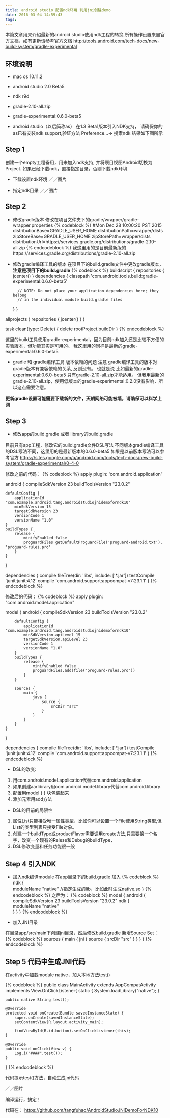 ```yaml
---
title: android studio 配置ndk环境 利用jni创建demo
date: 2016-03-04 14:59:43
tags:
---
```



本篇文章用来介绍最新的android studio使用ndk工程的转换
所有操作设置来自官方文档，如有更新请参考官方文档
http://tools.android.com/tech-docs/new-build-system/gradle-experimental


## 环境说明

* mac os 10.11.2
* android studio 2.0 Beta5
* ndk r9d
* gradle-2.10-all.zip
* gradle-experimental:0.6.0-beta5

* android studio（以后简称as） 在1.3 Beta1版本引入NDK支持，
请确保你的as已有安装ndk support,验证方法 Preference...-> 搜索ndk 
结果如下图所示


## Step 1
创建一个empty工程备用，用来加入ndk支持, 并将项目视图Android切换为Project.
如果已经下载ndk，直接指定目录，否则下载ndk环境

* 下载设置ndk环境
／／图片

* 指定ndk目录
／／图片




## Step 2
* 修改gradle版本
修改在项目文件夹下的gradle/wrapper/gradle-wrapper.properties
{% codeblock %}
#Mon Dec 28 10:00:20 PST 2015
distributionBase=GRADLE_USER_HOME
distributionPath=wrapper/dists
zipStoreBase=GRADLE_USER_HOME
zipStorePath=wrapper/dists
distributionUrl=https\://services.gradle.org/distributions/gradle-2.10-all.zip
{% endcodeblock %}
我这里用的是目前最新版的 https\://services.gradle.org/distributions/gradle-2.10-all.zip 


* 修改gradle编译工具的版本
在项目下的build.gradle文件中更改gradle版本，**注意是项目下的build.gradle**
{% codeblock %}
buildscript {
    repositories {
        jcenter()
    }
    dependencies {
        classpath 'com.android.tools.build:gradle-experimental:0.6.0-beta5'

        // NOTE: Do not place your application dependencies here; they belong
        // in the individual module build.gradle files
    }
}

allprojects {
    repositories {
        jcenter()
    }
}

task clean(type: Delete) {
    delete rootProject.buildDir
}
{% endcodeblock %}

这里的build工具使用gradle-experimental，因为目前ndk加入还是比较不方便的实验版本，但功能其实是可用的。
我这里用的同样是最新的gradle-experimental:0.6.0-beta5

* gradle 和 gradle编译工具 版本依赖的问题
注意 gradle编译工具的版本对 gradle版本有兼容依赖的关系, 反则没有。
也就是说 比如最新的gradle-experimental:0.6.0-beta5 只有gradle-2.10-all.zip才能适用。
但我用最新的gradle-2.10-all.zip，使用低版本的gradle-experimental:0.2.0没有影响，所以这点需要注意。


**更新gradle设置可能需要下载新的文件，天朝网络可能被墙，请确保可以科学上网**


## Step 3

* 修改app的build.gradle 或者 library的build.gradle

目前只有app工程，修改它的build.gradle文件DSL写法
不同版本gradle编译工具的DSL写法不同，这里用的是最新版本的0.6.0-beta5
如果是以前版本写法可以参考官方 https://sites.google.com/a/android.com/tools/tech-docs/new-build-system/gradle-experimental/0-4-0

修改之前的代码：
{% codeblock %}
apply plugin: 'com.android.application'

android {
    compileSdkVersion 23
    buildToolsVersion "23.0.2"

    defaultConfig {
        applicationId "com.example.android.tang.androidstudiojnidemoforndk10"
        minSdkVersion 15
        targetSdkVersion 23
        versionCode 1
        versionName "1.0"
    }
    buildTypes {
        release {
            minifyEnabled false
            proguardFiles getDefaultProguardFile('proguard-android.txt'), 'proguard-rules.pro'
        }
    }
}

dependencies {
    compile fileTree(dir: 'libs', include: ['*.jar'])
    testCompile 'junit:junit:4.12'
    compile 'com.android.support:appcompat-v7:23.1.1'
}
{% endcodeblock %}


修改后的代码：
{% codeblock %}
apply plugin: "com.android.model.application"

model {
    android {
        compileSdkVersion 23
        buildToolsVersion "23.0.2"

        defaultConfig {
            applicationId "com.example.android.tang.androidstudiojnidemoforndk10"
            minSdkVersion.apiLevel 15
            targetSdkVersion.apiLevel 23
            versionCode 1
            versionName "1.0"
        }
        buildTypes {
            release {
                minifyEnabled false
                proguardFiles.add(file("proguard-rules.pro"))
            }
        }

        sources {
            main {
                java {
                    source {
                        srcDir "src"
                    }
                }
            }
        }
    }
}

dependencies {
    compile fileTree(dir: 'libs', include: ['*.jar'])
    testCompile 'junit:junit:4.12'
    compile 'com.android.support:appcompat-v7:23.1.1'
}
{% endcodeblock %}


* DSL的改变:
1. 用com.android.model.application代替com.android.application
2. 如果创建aarlibrary用com.android.model.library代替com.android.library 
3. 配置用model { } 块包装起来
4. 添加元素用add方法

* DSL的目前的局限性
1. 属性List只能接受唯一属性类型，比如你可以设置一个File使用String类型,但List<File>的类型列表只接受File对象。
2. 创建一个buildType或productFlavor需要调用create方法,只需要换一个名字，改变一个现有的Relese和Debug的buildType，
3. DSL修改变量和任务功能很一般

## Step 4 引入NDK

* 加入ndk编译module
在app目录下的build.gradle 加入
{% codeblock %}
ndk {                       
    moduleName "native"         //指定生成的lib，比如此时生成native.so
}
{% endcodeblock %}
之后为：
{% codeblock %}
model {
    android {
        compileSdkVersion 23
        buildToolsVersion "23.0.2"
        ndk {                       
            moduleName "native"         
        }
    }
}
{% endcodeblock %}

* 加入JNI目录

在目录app/src/main下创建jni目录，然后修改build.gradle 新增Source Set：
{% codeblock %}
sources {
    main {
        jni {
            source {
                srcDir "src"
            }
        }
    }
}
{% endcodeblock %}

## Step 5 代码中生成JNI代码

在activity中加载module native，加入本地方法test()

{% codeblock %}
public class MainActivity extends AppCompatActivity implements View.OnClickListener{
    static {
        System.loadLibrary("native");
    }

    public native String test();

    @Override
    protected void onCreate(Bundle savedInstanceState) {
        super.onCreate(savedInstanceState);
        setContentView(R.layout.activity_main);

        findViewById(R.id.button).setOnClickListener(this);
    }

    @Override
    public void onClick(View v) {
        Log.i("####",test());
    }
}
{% endcodeblock %}

代码提示test()方法，自动生成jni代码

／／图片

编译运行，搞定！

代码在： https://github.com/tangfuhao/AndroidStudioJNIDemoForNDK10





